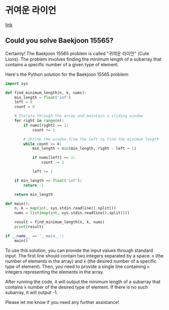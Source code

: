 # 귀여운 라이언

[link](https://www.acmicpc.net/problem/15565)

## Could you solve Baekjoon 15565?

Certainly! The Baekjoon 15565 problem is called "귀여운 라이언" (Cute Lions). The problem involves finding the minimum length of a subarray that contains a specific number of a given type of element.

Here's the Python solution for the Baekjoon 15565 problem:

```python
import sys

def find_minimum_length(n, k, nums):
    min_length = float('inf')
    left = 0
    count = 0

    # Iterate through the array and maintain a sliding window
    for right in range(n):
        if nums[right] == 1:
            count += 1

        # Shrink the window from the left to find the minimum length
        while count >= k:
            min_length = min(min_length, right - left + 1)

            if nums[left] == 1:
                count -= 1

            left += 1

    if min_length == float('inf'):
        return -1

    return min_length

def main():
    n, k = map(int, sys.stdin.readline().split())
    nums = list(map(int, sys.stdin.readline().split()))

    result = find_minimum_length(n, k, nums)
    print(result)

if __name__ == '__main__':
    main()
```

To use this solution, you can provide the input values through standard input. The first line should contain two integers separated by a space: `n` (the number of elements in the array) and `k` (the desired number of a specific type of element). Then, you need to provide a single line containing `n` integers representing the elements in the array.

After running the code, it will output the minimum length of a subarray that contains `k` number of the desired type of element. If there is no such subarray, it will output -1.

Please let me know if you need any further assistance!
